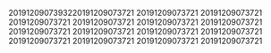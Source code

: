 2019120907393220191209073721
20191209073721
20191209073721
20191209073721
20191209073721
20191209073721
20191209073721
20191209073721
20191209073721
20191209073721
20191209073721
20191209073721
20191209073721
20191209073721
20191209073721
